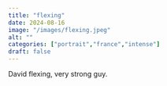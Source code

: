 ```yaml
---
title: "flexing"
date: 2024-08-16
image: "/images/flexing.jpeg"
alt: ""
categories: ["portrait","france","intense"]
draft: false
---
```


David flexing, very strong guy.